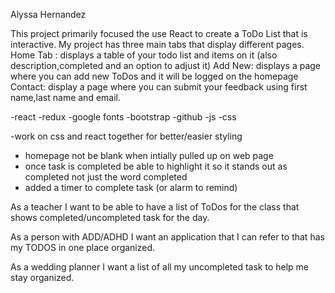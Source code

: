  Alyssa Hernandez

<!-- Overview: -->
This project primarily focused the use React to create a ToDo List that is interactive.
My project has three main tabs that display different pages.
Home Tab : displays a table of  your todo list and items on it (also description,completed and an option to adjust it)
Add New: displays a page where you can add new ToDos and it will be logged on the homepage
Contact: display a page where you can submit your feedback using first name,last name and email.

<!-- Technologies Used -->
-react
-redux
-google fonts
-bootstrap
-github
-js
-css

<!-- Ideas for Improvement  -->
-work on css and react together for better/easier styling
- homepage not be blank when intially pulled up on web page
- once task is completed be able to highlight it so it stands out as completed not just the word completed
- added a timer to complete task (or alarm to remind)

<!-- USER STORIES -->

As a teacher 
I want to be able to have a list of ToDos
for the class that shows completed/uncompleted task for the day.

As a person with ADD/ADHD
I want an application that I can refer to 
that has my TODOS in one place organized.

As a wedding planner
I want a list of all my 
uncompleted task to help me stay organized.

